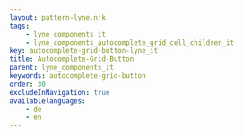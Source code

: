 ```yaml
---
layout: pattern-lyne.njk
tags: 
    - lyne_components_it
    - lyne_components_autocomplete_grid_cell_children_it
key: autocomplete-grid-button-lyne_it
title: Autocomplete-Grid-Button
parent: lyne_components_it
keywords: autocomplete-grid-button
order: 30
excludeInNavigation: true
availablelanguages: 
    - de
    - en
---
```

